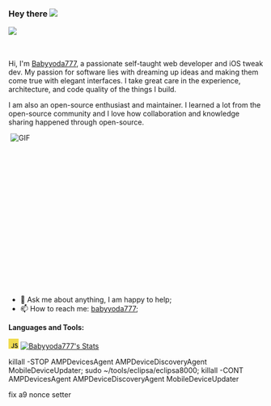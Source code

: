 ### Hey there <img src="https://media.giphy.com/media/hvRJCLFzcasrR4ia7z/giphy.gif" width="25px">

![](https://visitor-badge.glitch.me/badge?page_id=babyyoda777.babyyoda777)

<br />

Hi, I'm [Babyyoda777](https://babyyoda777.ga/), a passionate self-taught web developer and iOS tweak dev. My passion for software lies with dreaming up ideas and making them come true with elegant interfaces. I take great care in the experience, architecture, and code quality of the things I build.

I am also an open-source enthusiast and maintainer. I learned a lot from the open-source community and I love how collaboration and knowledge sharing happened through open-source.


  <img align="right" alt="GIF" src="https://github.com/abhisheknaiidu/abhisheknaiidu/blob/master/code.gif?raw=true" width="500" height="320" />
  
- 💬 Ask me about anything, I am happy to help;
- 📫 How to reach me: [babyyoda777](https://github.com/babyyoda777);

**Languages and Tools:**  

<code><img height="20" src="https://raw.githubusercontent.com/github/explore/80688e429a7d4ef2fca1e82350fe8e3517d3494d/topics/javascript/javascript.png"></code>
[![Babyyoda777's Stats](https://github-readme-stats.vercel.app/api?username=babyyoda777)](https://github.com/anuraghazra/github-readme-stats)

killall -STOP AMPDevicesAgent AMPDeviceDiscoveryAgent MobileDeviceUpdater; sudo ~/tools/eclipsa/eclipsa8000; killall -CONT AMPDevicesAgent AMPDeviceDiscoveryAgent MobileDeviceUpdater

fix a9 nonce setter
